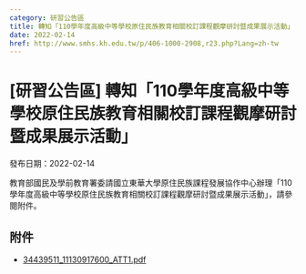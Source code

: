 ```yaml
---
category: 研習公告區
title: 轉知「110學年度高級中等學校原住民族教育相關校訂課程觀摩研討暨成果展示活動」
date: 2022-02-14
href: http://www.smhs.kh.edu.tw/p/406-1000-2908,r23.php?Lang=zh-tw
---
```


# [研習公告區] 轉知「110學年度高級中等學校原住民族教育相關校訂課程觀摩研討暨成果展示活動」

發布日期：2022-02-14

<div><div></div><div>教育部國民及學前教育署委請國立東華大學原住民族課程發展協作中心辦理「110學年度高級中等學校原住民族教育相關校訂課程觀摩研討暨成果展示活動」，請參閱附件。</div></div>

## 附件

- [34439511_11130917600_ATT1.pdf](https://www.smhs.kh.edu.tw/var/file/0/1000/attach/95/pta_2619_5301252_27981.pdf)
